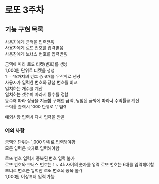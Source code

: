 # 로또 3주차

## 기능 구현 목록
사용자에게 금액을 입력받음   
사용자에게 로또 번호를 입력받음   
사용장에게 보너스 번호를 입력받음   

금액에 따라 로또 티켓(번호)를 생성   
1,000원 단위로 티켓을 생성   
1 ~ 45까지의 번호 중 6개를 무작위로 생성   
사용자가 입력한 번호와 당첨 번호를 비교   
일치하는 개수를 계산   
일치하는 갯수에 따라서 등수를 정함   
등수에 따라 상금을 지급함
구매한 금액, 당첨된 금액에 따라서 수익률을 계산   
수익률 출력시 1000 단위로 ',' 입력   

예외사항 입력시 다시 입력을 받음   


### 예외 사항
금액의 단위는 1,000 단위로 입력해야함   
모든 입력은 숫자로 입력해야함   

로또 번호 입력시 중복된 번호 입력 불가   
로또 번호와 보너스 번호는 1 ~ 45 사이의 숫자를 입력
로또 번호는 6개를 입력해야함
보너스 번호는 입력한 로또 번호와 중복 불가   
1,000원 이상부터 입력 가능   



